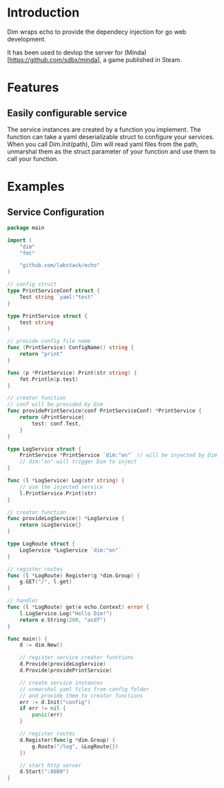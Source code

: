# Introduction

Dim wraps echo to provide the dependecy injection for go web development.

It has been used to devlop the server for (Minda)[https://github.com/sdbx/minda], a game published in Steam.

# Features

## Easily configurable service

The service instances are created by a function you implement. The function can take a yaml deserializable struct to configure your services. When you call Dim.Init(path), Dim will read yaml files from the path, unmarshal them as the struct parameter of your function and use them to call your function.


# Examples

## Service Configuration

```go
package main

import (
	"dim"
	"fmt"

	"github.com/labstack/echo"
)

// config struct
type PrintServiceConf struct {
	Test string `yaml:"test"`
}

type PrintService struct {
	test string
}

// provide config file name
func (PrintService) ConfigName() string {
	return "print"
}

func (p *PrintService) Print(str string) {
	fmt.Println(p.test)
}

// creator function
// conf will be provided by Dim
func providePrintService(conf PrintServiceConf) *PrintService {
	return &PrintService{
		test: conf.Test,
	}
}

type LogService struct {
    PrintService *PrintService `dim:"on"` // will be injected by Dim
    // dim:"on" will trigger Dim to inject
}

func (l *LogService) Log(str string) {
    // use the injected service
	l.PrintService.Print(str)
}

// creator function
func provideLogService() *LogService {
	return &LogService{}
}

type LogRoute struct {
	LogService *LogService `dim:"on"`
}

// register routes
func (l *LogRoute) Register(g *dim.Group) {
	g.GET("/", l.get)
}

// handler
func (l *LogRoute) get(e echo.Context) error {
	l.LogService.Log("Hello Dim!")
	return e.String(200, "asdf")
}

func main() {
    d := dim.New()

    // register service creator functions
	d.Provide(provideLogService)
    d.Provide(providePrintService)

    // create service instances
    // unmarshal yaml files from config folder 
    // and provide them to creator functions
    err := d.Init("config")
	if err != nil {
		panic(err)
    }

    // register routes
	d.Register(func(g *dim.Group) {
		g.Route("/log", &LogRoute{})
    })

    // start http server
	d.Start(":8080")
}
```
